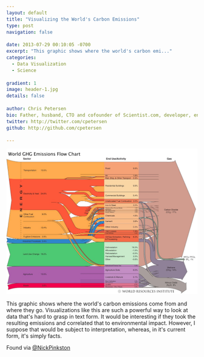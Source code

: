 ```yaml
---
layout: default
title: "Visualizing the World's Carbon Emissions"
type: post
navigation: false

date: 2013-07-29 00:10:05 -0700
excerpt: "This graphic shows where the world's carbon emi..."
categories:
  - Data Visualization
  - Science

gradient: 1
image: header-1.jpg
details: false

author: Chris Petersen
bio: Father, husband, CTO and cofounder of Scientist.com, developer, entrepreneur and technologist.
twitter: http://twitter.com/cpetersen
github: http://github.com/cpetersen

---
```



 ![](/assets/import/8bfaff0c9b5e8ae7626c88986901663e.jpg)  

 This graphic shows where the world's carbon emissions come from and where they go. Visualizations like this are such a powerful way to look at data that's hard to grasp in text form. It would be interesting if they took the resulting emissions and correlated that to environmental impact. However, I suppose that would be subject to interpretation, whereas, in it's current form, it's simply facts.

 Found via  [@NickPinkston](https://twitter.com/NickPinkston/status/361157264935100416)  
